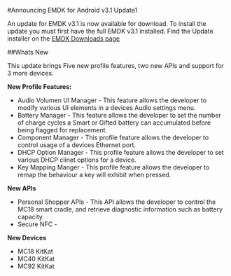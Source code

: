 #Announcing EMDK for Android v3.1 Update1

An update for EMDK v3.1 is now available for download. To install the update you must first have the
full EMDK v3.1 installed.  Find the Update installer on the [EMDK Downloads page](https://developer.motorolasolutions.com/community/android/emdk/downloads)

##Whats New

This update brings Five new profile features, two new APIs and support for 3 more devices.

**New Profile Features:**

* Audio Volumen UI Manager - This feature allows the developer to modify various UI elements in a devices Audio settings menu.
* Battery Manager -  This feature allows the developer to set the number of charge cycles a Smart or Gifted battery can accumulated before being flagged for replacement.
* Component Manager - This profile feature allows the developer to control usage of a devices Ethernet port.
* DHCP Option Manager -  This profile feature allows the developer to set various DHCP clinet options for a device.
* Key Mapping Manger - This profile feature allows the developer to remap the behaviour a key will exhibit when pressed.

**New APIs**

* Personal Shopper APIs - This API allows the developer to control the MC18 smart cradle, and retrieve diagnostic information such as battery capacity.
* Secure NFC -


**New Devices**

* MC18 KitKat
* MC40 KitKat
* MC92 KitKat
